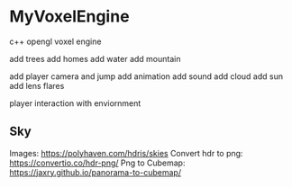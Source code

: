 # MyVoxelEngine
c++ opengl voxel engine

add trees
add homes
add water
add mountain

add player camera and jump
add animation
add sound
add cloud
add sun
add lens flares

player interaction with enviornment


## Sky
Images: https://polyhaven.com/hdris/skies
Convert hdr to png: https://convertio.co/hdr-png/
Png to Cubemap: https://jaxry.github.io/panorama-to-cubemap/

